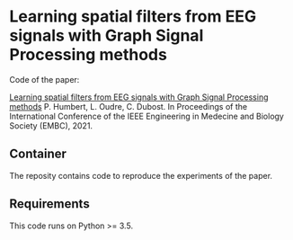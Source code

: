 # Learning spatial filters from EEG signals with Graph Signal Processing methods

Code of the paper: 

[Learning spatial filters from EEG signals with Graph Signal Processing methods](http://www.laurentoudre.fr/publis/HOD-EMBC-21.pdf)
P. Humbert, L. Oudre, C. Dubost. In Proceedings of the International Conference of the IEEE Engineering in Medecine and Biology Society (EMBC), 2021.

## Container

The reposity contains code to reproduce the experiments of the paper.

## Requirements

This code runs on Python >= 3.5.
